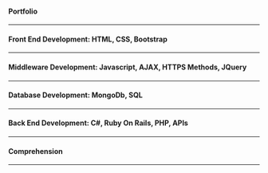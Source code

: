 #### Portfolio
-----

#### Front End Development: HTML, CSS, Bootstrap


-------


#### Middleware Development: Javascript, AJAX, HTTPS Methods, JQuery



-------

#### Database Development: MongoDb, SQL



-------

#### Back End Development: C#, Ruby On Rails, PHP, APIs




-------

#### Comprehension




-------



